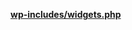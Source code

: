 <p><b><a href="https://developer.wordpress.org/reference/files/wp-includes/widgets.php/">wp-includes/widgets.php</a></b></p>
